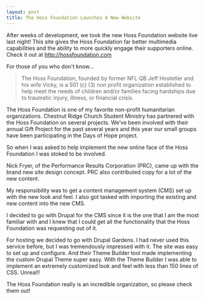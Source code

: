 ```yaml
---
layout: post
title: The Hoss Foundation Launches A New Website
---
```

After weeks of development, we took the new Hoss Foundation website live last night! This site gives the Hoss Foundation far better multimedia capabilities and the ability to more quickly engage their supporters online. Check it out at http://hossfoundation.com

For those of you who don't know...

> The Hoss Foundation, founded by former NFL QB Jeff Hostetler and his wife Vicky, is a 501 (c) (3) non profit organization established to help meet the needs of children and/or families facing hardships due to traumatic injury, illness, or financial crisis.

The Hoss Foundation is one of my favorite non-profit humanitarian organizations. Chestnut Ridge Church Student Ministry has partnered with the Hoss Foundation on several projects. We’ve been involved with their annual Gift Project for the past several years and this year our small groups have been participating in the Days of Hope project.

So when I was asked to help implement the new online face of the Hoss Foundation I was stoked to be involved.

Nick Fryer, of the Performance Results Corporation (PRC), came up with the brand new site design concept. PRC also contributed copy for a lot of the new content.

My responsibility was to get a content management system (CMS) set up with the new look and feel. I also got tasked with importing the existing and new content into the new CMS.

I decided to go with Drupal for the CMS since it is the one that I am the most familiar with and I knew that I could get all the functionality that the Hoss Foundation was requesting out of it.

For hosting we decided to go with Drupal Gardens. I had never used this service before, but I was tremendously impressed with it. The site was easy to set up and configure. And their Theme Builder tool made implementing the custom Drupal Theme super easy. With the Theme Builder I was able to implement an extremely customized look and feel with less than 150 lines of CSS. Unreal!!

The Hoss Foundation really is an incredible organization, so please check them out!
